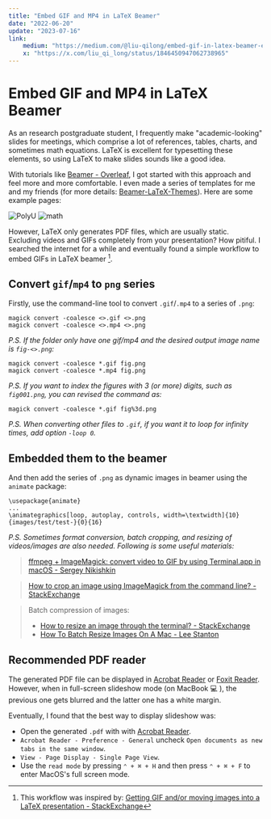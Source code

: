 ```yaml
---
title: "Embed GIF and MP4 in LaTeX Beamer"
date: "2022-06-20"
update: "2023-07-16"
link:
    medium: "https://medium.com/@liu-qilong/embed-gif-in-latex-beamer-ed5ced8c041"
    x: "https://x.com/liu_qi_long/status/1846450947062738965"
---
```


# Embed GIF and MP4 in LaTeX Beamer

As an research postgraduate student, I frequently make "academic-looking" slides for meetings, which comprise a lot of references, tables, charts, and sometimes math equations. LaTeX is excellent for typesetting these elements, so using LaTeX to make slides sounds like a good idea.

With tutorials like [Beamer - Overleaf](https://www.overleaf.com/learn/latex/Beamer), I got started with this approach and feel more and more comfortable. I even made a series of templates for me and my friends (for more details: [Beamer-LaTeX-Themes](/project/beamer-latex)). Here are some example pages:

![PolyU](https://github.com/liu-qilong/Beamer-LaTeX-Themes/blob/main/gallery/PolyU.png?raw=true)
![math](https://github.com/liu-qilong/Beamer-LaTeX-Themes/blob/main/gallery/math.png?raw=true)

However, LaTeX only generates PDF files, which are usually static. Excluding videos and GIFs completely from your presentation? How pitiful. I searched the internet for a while and eventually found a simple workflow to embed GIFs in LaTeX beamer [^1].

[^1]: This workflow was inspired by: [Getting GIF and/or moving images into a LaTeX presentation - StackExchange](https://tex.stackexchange.com/questions/240243/getting-gif-and-or-moving-images-into-a-latex-presentation)

## Convert `gif`/`mp4` to `png` series

Firstly, use the command-line tool to convert `.gif`/`.mp4` to a series of `.png`:
```
magick convert -coalesce <>.gif <>.png
magick convert -coalesce <>.mp4 <>.png
```

_P.S. If the folder only have one gif/mp4 and the desired output image name is `fig-<>.png`:_
```
magick convert -coalesce *.gif fig.png
magick convert -coalesce *.mp4 fig.png
```

_P.S. If you want to index the figures with 3 (or more) digits, such as `fig001.png`, you can revised the command as:_
```
magick convert -coalesce *.gif fig%3d.png
```

_P.S. When converting other files to `.gif`, if you want it to loop for infinity times, add option `-loop 0`._

## Embedded them to the beamer

And then add the series of `.png` as dynamic images in beamer using the `animate` package:
```
\usepackage{animate}
...
\animategraphics[loop, autoplay, controls, width=\textwidth]{10}{images/test/test-}{0}{16}
```

_P.S. Sometimes format conversion, batch cropping, and resizing of videos/images are also needed. Following is some useful materials:_
> [ffmpeg + ImageMagick: convert video to GIF by using Terminal.app in macOS - Sergey Nikishkin](https://acronis.design/ffmpeg-imagemagick-convert-video-to-gif-using-the-terminal-app-in-macos-657948adf900)

> [How to crop an image using ImageMagick from the command line? - StackExchange](https://superuser.com/questions/1161340/how-to-crop-an-image-using-imagemagick-from-the-command-line)

> Batch compression of images:
> - [How to resize an image through the terminal? - StackExchange](https://askubuntu.com/questions/271776/how-to-resize-an-image-through-the-terminal)
> - [How To Batch Resize Images On A Mac - Lee Stanton](https://www.alphr.com/how-to-batch-resize-images-mac/)

## Recommended PDF reader

The generated PDF file can be displayed in [Acrobat Reader](https://www.adobe.com/acrobat/pdf-reader.html) or [Foxit Reader](https://www.foxit.com). However, when in full-screen slideshow mode (on MacBook 💻 ), the previous one gets blurred and the latter one has a white margin.

Eventually, I found that the best way to display slideshow was:
- Open the generated `.pdf` with with [Acrobat Reader](https://www.adobe.com/acrobat/pdf-reader.html).
- `Acrobat Reader - Preference - General` uncheck `Open documents as new tabs in the same window`.
- `View - Page Display - Single Page View`.
- Use the `read mode` by pressing `⌃ + ⌘ + H` and then press `⌃ + ⌘ + F` to enter MacOS's full screen mode.